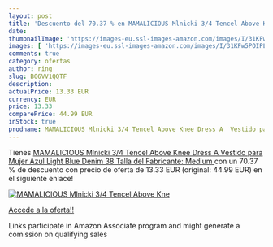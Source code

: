 ```yaml
---
layout: post
title: 'Descuento del 70.37 % en MAMALICIOUS Mlnicki 3/4 Tencel Above Kne'
date: 
thumbnailImage: 'https://images-eu.ssl-images-amazon.com/images/I/31KFw5POIPL._SL200_.jpg'
images: [ 'https://images-eu.ssl-images-amazon.com/images/I/31KFw5POIPL._SL200_.jpg' ]
comments: true
category: ofertas
author: ring
slug: B06VV1QQTF
description:
actualPrice: 13.33 EUR
currency: EUR
price: 13.33
comparePrice: 44.99 EUR
inStock: true
prodname: MAMALICIOUS Mlnicki 3/4 Tencel Above Knee Dress A  Vestido para Mujer  Azul Light Blue Denim  38  Talla del Fabricante: Medium 
---
```


Tienes [MAMALICIOUS Mlnicki 3/4 Tencel Above Knee Dress A  Vestido para Mujer  Azul Light Blue Denim  38  Talla del Fabricante: Medium ](https://www.amazon.es/dp/B06VV1QQTF/?tag=tolees-21) con un 70.37 % de descuento con precio de oferta de 13.33 EUR (original: 44.99 EUR) en el siguiente enlace!

[![MAMALICIOUS Mlnicki 3/4 Tencel Above Kne](https://images-eu.ssl-images-amazon.com/images/I/31KFw5POIPL._SL200_.jpg)](https://www.amazon.es/dp/B06VV1QQTF/?tag=tolees-21)

[Accede a la oferta!!](https://www.amazon.es/dp/B06VV1QQTF/?tag=tolees-21)

Links participate in Amazon Associate program and might generate a comission on qualifying sales


